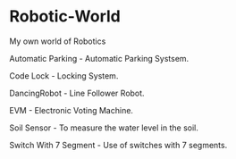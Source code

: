 # Robotic-World
My own world of Robotics

Automatic Parking - Automatic Parking Systsem.

Code Lock - Locking System.

DancingRobot - Line Follower Robot. 

EVM - Electronic Voting Machine.

Soil Sensor - To measure the water level in the soil.

Switch With 7 Segment - Use of switches with 7 segments.
